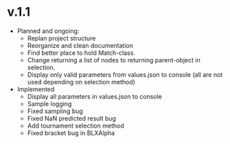 # v.1.1
- Planned and ongoing:
	- Replan project structure
	- Reorganize and clean documentation
	- Find better place to hold Match-class. 
	- Change returning a list of nodes to returning parent-object in selection.
	- Display only valid parameters from values.json to console (all are not used depending on selection method)
- Implemented
	- Display all parameters in values.json to console
	- Sample logging
	- Fixed sampling bug
	- Fixed NaN predicted result bug
	- Add tournament selection method
	- Fixed bracket bug in BLXAlpha